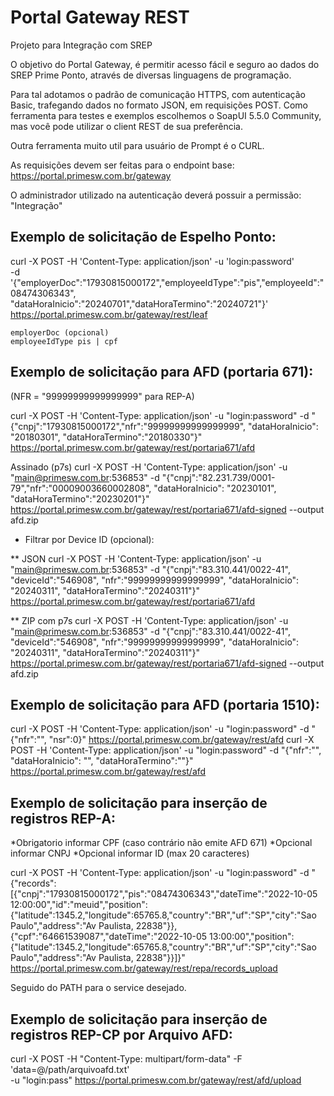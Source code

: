 # Portal Gateway REST

Projeto para Integração com SREP

O objetivo do Portal Gateway, é permitir acesso fácil e seguro ao dados do SREP Prime Ponto, através de diversas linguagens de programação.

Para tal adotamos o padrão de comunicação HTTPS, com autenticação Basic, trafegando dados no formato JSON, em requisições POST.
Como ferramenta para testes e exemplos escolhemos o SoapUI 5.5.0 Community, mas você pode utilizar o client REST de sua preferência.

Outra ferramenta muito util para usuário de Prompt é o CURL.

As requisições devem ser feitas para o endpoint base:
https://portal.primesw.com.br/gateway	

O administrador utilizado na autenticação deverá possuir a permissão: "Integração"

## Exemplo de solicitação de Espelho Ponto:

  curl -X POST -H 'Content-Type: application/json' -u 'login:password' \
  -d '{"employerDoc":"17930815000172","employeeIdType":"pis","employeeId":"08474306343", "dataHoraInicio":"20240701","dataHoraTermino":"20240721"}' \
  https://portal.primesw.com.br/gateway/rest/leaf

    employerDoc (opcional)
    employeeIdType pis | cpf

## Exemplo de solicitação para AFD (portaria 671):

(NFR = "99999999999999999" para REP-A)

  curl -X POST -H 'Content-Type: application/json' -u "login:password" -d "{\"cnpj\":\"17930815000172\",\"nfr\":\"99999999999999999\", \"dataHoraInicio\": \"20180301\", \"dataHoraTermino\":\"20180330\"}" https://portal.primesw.com.br/gateway/rest/portaria671/afd

Assinado (p7s)
  curl -X POST -H 'Content-Type: application/json' -u "main@primesw.com.br:536853" -d "{\"cnpj\":\"82.231.739/0001-79\",\"nfr\":\"00009003660002808\", \"dataHoraInicio\": \"20230101\", \"dataHoraTermino\":\"20230201\"}" https://portal.primesw.com.br/gateway/rest/portaria671/afd-signed --output afd.zip

* Filtrar por Device ID (opcional):

** JSON
  curl -X POST -H 'Content-Type: application/json' -u "main@primesw.com.br:536853" -d "{\"cnpj\":\"83.310.441/0022-41\", \"deviceId\":\"546908\", \"nfr\":\"99999999999999999\", \"dataHoraInicio\": \"20240311\", \"dataHoraTermino\":\"20240311\"}" https://portal.primesw.com.br/gateway/rest/portaria671/afd

** ZIP com p7s
  curl -X POST -H 'Content-Type: application/json' -u "main@primesw.com.br:536853" -d "{\"cnpj\":\"83.310.441/0022-41\", \"deviceId\":\"546908\", \"nfr\":\"99999999999999999\", \"dataHoraInicio\": \"20240311\", \"dataHoraTermino\":\"20240311\"}" https://portal.primesw.com.br/gateway/rest/portaria671/afd-signed --output afd.zip

## Exemplo de solicitação para AFD (portaria 1510):

  curl -X POST -H 'Content-Type: application/json' -u "login:password" -d "{\"nfr\":\"\", \"nsr\":0}" https://portal.primesw.com.br/gateway/rest/afd
  curl -X POST -H 'Content-Type: application/json' -u "login:password" -d "{\"nfr\":\"\", \"dataHoraInicio\": \"\", \"dataHoraTermino\":\"\"}" https://portal.primesw.com.br/gateway/rest/afd

## Exemplo de solicitação para inserção de registros REP-A:

*Obrigatorio informar CPF (caso contrário não emite AFD 671)
*Opcional informar CNPJ
*Opcional informar ID (max 20 caracteres)

curl -X POST -H 'Content-Type: application/json' -u "login:password" -d "{\"records\":[{\"cnpj\":\"17930815000172\",\"pis\":\"08474306343\",\"dateTime\":\"2022-10-05 12:00:00\",\"id\":\"meuid\",\"position\":{\"latitude\":1345.2,\"longitude\":65765.8,\"country\":\"BR\",\"uf\":\"SP\",\"city\":\"Sao Paulo\",\"address\":\"Av Paulista, 22838\"}},{\"cpf\":\"64661539087\",\"dateTime\":\"2022-10-05 13:00:00\",\"position\":{\"latitude\":1345.2,\"longitude\":65765.8,\"country\":\"BR\",\"uf\":\"SP\",\"city\":\"Sao Paulo\",\"address\":\"Av Paulista, 22838\"}}]}" https://portal.primesw.com.br/gateway/rest/repa/records_upload

Seguido do PATH para o service desejado.

## Exemplo de solicitação para inserção de registros REP-CP por Arquivo AFD:

curl -X POST -H "Content-Type: multipart/form-data" -F 'data=@/path/arquivoafd.txt' \
-u "login:pass" https://portal.primesw.com.br/gateway/rest/afd/upload